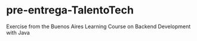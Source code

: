 # pre-entrega-TalentoTech
Exercise from the Buenos Aires Learning Course on Backend Development with Java
